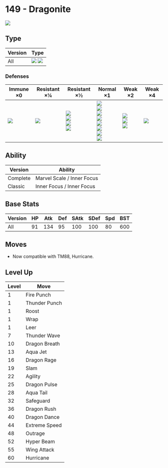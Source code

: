 # 149 - Dragonite
![][149]

## Type

Version | Type
---     | ---
All     | ![][dragon]  ![][flying]

### Defenses

Immune ×0       | Resistant ×¼   | Resistant ×½                                             | Normal ×1                                                                                                               | Weak ×2                                    | Weak ×4
---             | ---            | ---                                                      | ---                                                                                                                     | ---                                        | ---
![][ground]<br> | ![][grass]<br> | ![][fighting]<br>![][bug]<br>![][fire]<br>![][water]<br> | ![][normal]<br>![][flying]<br>![][poison]<br>![][ghost]<br>![][steel]<br>![][electric]<br>![][psychic]<br>![][dark]<br> | ![][rock]<br>![][dragon]<br>![][fairy]<br> | ![][ice]<br>

## Ability

Version  | Ability
---      | ---
Complete | Marvel Scale / Inner Focus
Classic  | Inner Focus / Inner Focus

## Base Stats

Version | HP  | Atk | Def | SAtk | SDef | Spd | BST
---     | --- | --- | --- | ---  | ---  | --- | ---
All     | 91  | 134 | 95  | 100  | 100  | 80  | 600

## Moves

 - Now compatible with TM88, Hurricane.

## Level Up

Level | Move
---   | ---
1     | Fire Punch
1     | Thunder Punch
1     | Roost
1     | Wrap
1     | Leer
7     | Thunder Wave
10    | Dragon Breath
13    | Aqua Jet
16    | Dragon Rage
19    | Slam
22    | Agility
25    | Dragon Pulse
28    | Aqua Tail
32    | Safeguard
36    | Dragon Rush
40    | Dragon Dance
44    | Extreme Speed
48    | Outrage
52    | Hyper Beam
55    | Wing Attack
60    | Hurricane

[149]: ../img/pokemon/149.png
[normal]: ../img/types/normal.png
[fire]: ../img/types/fire.png
[fighting]: ../img/types/fighting.png
[water]: ../img/types/water.png
[flying]: ../img/types/flying.png
[grass]: ../img/types/grass.png
[poison]: ../img/types/poison.png
[electric]: ../img/types/electric.png
[ground]: ../img/types/ground.png
[psychic]: ../img/types/psychic.png
[rock]: ../img/types/rock.png
[ice]: ../img/types/ice.png
[bug]: ../img/types/bug.png
[dragon]: ../img/types/dragon.png
[ghost]: ../img/types/ghost.png
[dark]: ../img/types/dark.png
[steel]: ../img/types/steel.png
[fairy]: ../img/types/fairy.png

